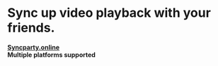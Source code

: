 <h1>Sync up video playback with your friends.</h1>
<b><a href='syncparty.online'>Syncparty.online</a></b>
<br/>
<b>Multiple platforms supported</b>
